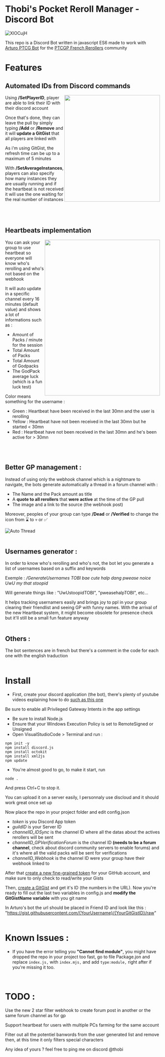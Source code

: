 # Thobi's Pocket Reroll Manager - Discord Bot

![XlOCujH](https://github.com/user-attachments/assets/12eedef1-4237-4928-b175-288aea66d72f)

This repo is a Discord Bot written in javascript ES6 made to work with [Arturo PTCG Bot](https://github.com/Arturo-1212/PTCGPB) for the [PTCGP French Rerollers](https://discord.gg/pn6XSn42m6) community

# Features

## Automated IDs from Discord commands 
<img align="right" width="311" height="347" src="https://i.imgur.com/BamGht5.png">

Using **/SetPlayerID**, player are able to link their ID with their discord account

Once that's done, they can leave the pull by simply typing **/Add** or **/Remove** and it will **update a GitGist** that all players are linked with

As i'm using GitGist, the refresh time can be up to a maximum of 5 minutes

With **/SetAverageInstances**, players can also specify how many instances they are usually running and if the heartbeat is not received it will use the one waiting for the real number of instances
<br /> 
<br /> 
<br /> 
<br /> 

## Heartbeats implementation

<img align="right" width="375" height="507" src="https://i.imgur.com/goZDtl9.png">

You can ask your group to use heartbeat so everyone will know who's rerolling and who's not based on the webhook

It will auto update in a specific channel every 16 minutes (default value) and shows a lot of informations such as :
- Amount of Packs / minute for the session
- Total Amount of Packs
- Total Amount of Godpacks
- The GodPack average luck (which is a fun luck test)

Color means something for the username :
- Green : Heartbeat have been received in the last 30mn and the user is rerolling
- Yellow : Heartbeat have not been received in the last 30mn but he started < 30mn
- Red : Heartbeat have not been received in the last 30mn and he's been active for > 30mn
<br />
<br /> 

## Better GP management :

Instead of using only the webhook channel which is a nightmare to navigate, the bots generate automatically a thread in a forum channel with : 
- The Name and the Pack amount as title
- A **quote to all rerollers** that **were active** at the time of the GP pull
- The image and a link to the source (the webhook post)

Moreover, peoples of your group can type **/Dead** or **/Verified** to change the icon from ⌛ to 💀 or ✅

![Auto Thread](https://i.imgur.com/iO4WDha.png)
<br /> 
<br /> 

## Usernames generator :

In order to know who's rerolling and who's not, the bot let you generate a list of usernames based on a suffix and keywords

Exemple : _/GenerateUsernames TOBI bae cute halp dang pwease noice UwU my that stoopid_

Will generate things like : "UwUstoopidTOBI", "pweasehalpTOBI", etc...

It helps tracking usernamers easily and brings joy to ppl in your group clearing their friendlist and seeing GP with funny names. With the arrival of the new Heartbeat system, it might become obsolete for presence check but it'll still be a small fun feature anyway
<br /> 
<br /> 

## Others :

The bot sentences are in french but there's a comment in the code for each one with the english traduction
<br /> 
<br /> 

# Install

- First, create your discord application (the bot), there's plenty of youtube videos explaining how to do [such as this one](https://www.youtube.com/watch?v=Oy5HGvrxM4o&t=134s)

Be sure to enable all Privileged Gateway Intents in the app settings

- Be sure to install Node.js 
- Ensure that your Windows Execution Policy is set to RemoteSigned or Unsigned
- Open VisualStudioCode > Terminal and run :
```
npm init -y
npm install discord.js
npm install octokit
npm install xml2js
npm update
```
- You're almost good to go, to make it start, run
```
node .
```
And press Ctrl+C to stop it. 

You can upload it on a server easily, I personnaly use discloud and it should work great once set up

Now place the repo in your project folder and edit config.json

- *token* is you Discord App token
- *guildID* is your Server ID
- *channelID_IDSync* is the channel ID where all the datas about the actives rerollers will be sent
- *channelID_GPVerificationForum* is the channel ID **(needs to be a forum channel**, check about discord community servers to enable forums) and it's where all the valid packs will be sent for verifications
- *channelID_Webhook* is the channel ID were your group have their webhook linked to

After that [create a new fine-grained token](https://github.com/settings/tokens) for your GitHub account, and make sure to only check to read/write your Gists

Then, [create a GitGist](https://gist.github.com/) and get it's ID (the numbers in the URL). Now you're ready to fill out the last two variables in config.js and **modify the GitGistName variable** with you git name

In Arturo's bot the url should be placed in Friend ID and look like this : "https://gist.githubusercontent.com/{YourUsername}/{YourGitGistID}/raw"
<br /> 
<br /> 

# Known Issues :

- If you have the error telling you **"Cannot find module"**, you might have dropped the repo in your project too fast, go to file Package.jon and replace ```index.js,``` with ```index.mjs,``` and add ```type:module,``` right after if you're missing it too.
<br /> 

# TODO :

Use the new 2 star filter webhook to create forum post in another or the same forum channel as for gp

Support heartbeat for users with multiple PCs farming for the same account

Filter out all the potentiel banwords from the user generated list and remove then, at this time it only filters special characters

Any idea of yours ? feel free to ping me on discord @thobi

